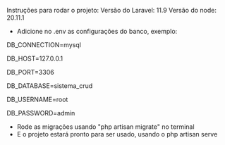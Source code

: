 Instruções para rodar o projeto:
Versão do Laravel: 11.9
Versão do node: 20.11.1

- Adicione no .env as configurações do banco, exemplo:
  
DB_CONNECTION=mysql

DB_HOST=127.0.0.1

DB_PORT=3306

DB_DATABASE=sistema_crud

DB_USERNAME=root

DB_PASSWORD=admin


- Rode as migrações usando "php artisan migrate" no terminal
- E o projeto estará pronto para ser usado, usando o php artisan serve
